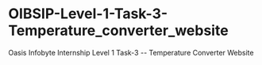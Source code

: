 # OIBSIP-Level-1-Task-3-Temperature_converter_website
Oasis Infobyte Internship Level 1 Task-3 -- Temperature Converter Website
